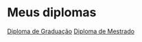 # Meus diplomas

[Diploma de Graduação](https://j5r.github.io/j5r-school/assets/pdf/diploma-graduacao.pdf)
[Diploma de Mestrado](https://j5r.github.io/j5r-school/assets/pdf/diploma-mestrado.pdf)
